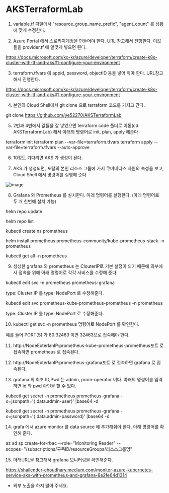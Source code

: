 # AKSTerraformLab

1. variable.tf 파일에서 "resource_group_name_prefix", "agent_count" 를 상황에 맞게 수정한다.

2. Azure Portal 에서 스로리지계정을 만들어야 한다. URL 참고해서 진행한다. 이값들을 provider.tf 에 알맞게 넣으면 된다.

https://docs.microsoft.com/ko-kr/azure/developer/terraform/create-k8s-cluster-with-tf-and-aks#1-configure-your-environment

3. terraform.tfvars 에 appid, password, objectID 등을 넣어 줘야 한다. URL참고해서 진행한다.

https://docs.microsoft.com/ko-kr/azure/developer/terraform/create-k8s-cluster-with-tf-and-aks#1-configure-your-environment
 
4. 본인의 Cloud Shell에서 git clone 으로 terraform 코드를 가지고 간다.

git clone https://github.com/ye52270/AKSTerraformLab

5. 2번과 4번에서 값들을 잘 넣었으면 terraform code 폴더로 이동(cd AKSTerraformLab) 해서 아래의 명령어로 init, plan, apply 해준다

terraform init
terraform plan --var-file=terraform.tfvars
terraform apply --var-file=terraform.tfvars --auto-approve

6. 10정도 기다리면 AKS 가 생성이 된다.

7. AKS 가 생성되면, 포탈의 본인 리소스 그룹에 가서 쿠버네티스 자원의 속성을 보고, Cloud Shell 에서 명령어를 실행해 준다

![image](https://user-images.githubusercontent.com/71998296/177923616-22925b73-b023-4f87-a827-207a2a3942cf.png)

8. Grafana 와 Prometheus 를 설치한다. 아래 명령어를 실행한다. (아래 명령어로 두 개 한번에 설치 가능)

helm repo update

helm repo list

kubectl create ns prometheus

helm install prometheus prometheus-community/kube-prometheus-stack -n prometheus

kubectl get all -n prometheus

9. 생성한 grafana 와 prometheus 는 ClouterIP로 기본 설정이 되기 때문에 외부에서 접속을 위해 아래 명령어로 각각 서비스를 수정해 준다.

kubectl edit svc -n prometheus prometheus-grafana

type: Cluster IP 를 type: NodePort 로 수정해준다.



kubectl edit svc prometheus-kube-prometheus-prometheus -n prometheus

type: Cluster IP 를 type: NodePort 로 수정해준다.

10. kubectl get svc -n prometheus 명령어로 NodePort 를 확인한다.

예를 들어 PORT(S) 가 80:32463 이면 32463으로 접속해야 한다.

11. http://NodeExterlanIP:prometheus-kube-prometheus-prometheus포트  로 접속하면 prometheus 로 접속된다.

12. http://NodeExterlanIP:prometheus-grafana포트 로 접속하면 grafana 로 접속된다.

13. grafana 의 최초 ID,Pwd 는 admin, prom-operator 이다. 아래의 명령어를 임력하면 id 와 pwd 확인을 할 수 있다.

kubectl get secret -n prometheus prometheus-grafana -o=jsonpath='{.data.admin-user}' |base64 -d

kubectl get secret -n prometheus prometheus-grafana -o=jsonpath='{.data.admin-password}' |base64 -d

14. grafa 에서 azure monitor 를 data source 에 추가해줘야 한다. 아래 명령어를 확인해 준다.

az ad sp create-for-rbac --role="Monitoring Reader" --scopes="/subscriptions/구독ID/resourceGroups/리소스그룹명"

15. 아래URL을 참고해서 grafana 모니터링을 확인해준다.

https://shailender-choudhary.medium.com/monitor-azure-kubernetes-service-aks-with-prometheus-and-grafana-8e2fe64d1314

* 외부 노출을 하지 말아 주세요.


